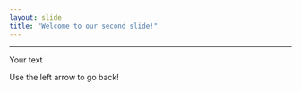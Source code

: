 ```yaml
---
layout: slide
title: "Welcome to our second slide!"
---
```


---

Your text

Use the left arrow to go back!
